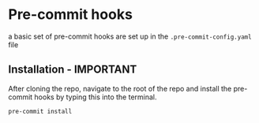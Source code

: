 # Pre-commit hooks

a basic set of pre-commit hooks are set up in the `.pre-commit-config.yaml` file

## Installation - **IMPORTANT**
After cloning the repo, navigate to the root of the repo and install the pre-commit hooks by typing this into the terminal.

```shell
pre-commit install
```

